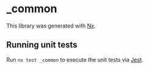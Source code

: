 # \_common

This library was generated with [Nx](https://nx.dev).

## Running unit tests

Run `nx test _common` to execute the unit tests via [Jest](https://jestjs.io).
